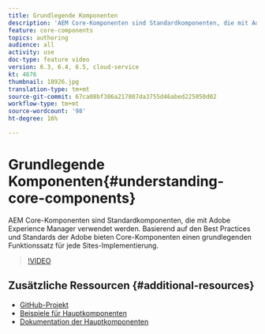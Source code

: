 ```yaml
---
title: Grundlegende Komponenten
description: 'AEM Core-Komponenten sind Standardkomponenten, die mit Adobe Experience Manager verwendet werden. Basierend auf den Best Practices und Standards der Adobe bieten Core-Komponenten einen grundlegenden Funktionssatz für jede Sites-Implementierung. '
feature: core-components
topics: authoring
audience: all
activity: use
doc-type: feature video
version: 6.3, 6.4, 6.5, cloud-service
kt: 4676
thumbnail: 18926.jpg
translation-type: tm+mt
source-git-commit: 67ca08bf386a217807da3755d46abed225050d02
workflow-type: tm+mt
source-wordcount: '98'
ht-degree: 16%

---
```



# Grundlegende Komponenten{#understanding-core-components}

AEM Core-Komponenten sind Standardkomponenten, die mit Adobe Experience Manager verwendet werden. Basierend auf den Best Practices und Standards der Adobe bieten Core-Komponenten einen grundlegenden Funktionssatz für jede Sites-Implementierung.

>[!VIDEO](https://video.tv.adobe.com/v/18926/?quality=12&learn=on)

## Zusätzliche Ressourcen {#additional-resources}

* [GitHub-Projekt](https://github.com/adobe/aem-core-wcm-components)
* [Beispiele für Hauptkomponenten](https://www.aemcomponents.dev/)
* [Dokumentation der Hauptkomponenten](https://docs.adobe.com/content/help/de-DE/experience-manager-core-components/using/introduction.html)


